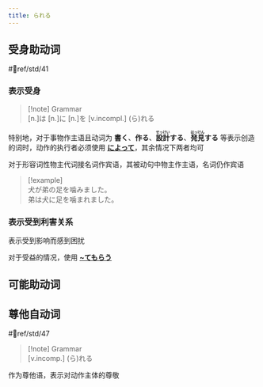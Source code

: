 ```yaml
---
title: られる
---
```

## 受身助动词

 #📖ref/std/41  

### 表示受身

> [!note] Grammar  
> [n.]は [n.]に [n.]を [v.incompl.] (ら)れる  

特别地，对于事物作主语且动词为 **書く**、**作る**、**<ruby>設<rt>せっ</rt>計<rt>けい</rt>する</ruby>**、**<ruby>発<rt>はっ</rt>見<rt>けん</rt>する</ruby>** 等表示创造的词时，动作的执行者必须使用 [**によって**](../9.sentence_pattern/よる.md#表示被动句动词主体)，其余情况下两者均可  

对于形容词性物主代词接名词作宾语，其被动句中物主作主语，名词仍作宾语  

> [!example]  
> 犬が弟の足を噛みました。  
> 弟は犬に足を噛まれました。  

### 表示受到利害关系

表示受到影响而感到困扰  

对于受益的情况，使用 [**~てもらう**](../6.subsidiary_verb/て+授受动词.md#表示动作的转移)  

## 可能助动词

## 尊他自动词

 #📖ref/std/47  

> [!note] Grammar  
> [v.incomp.] (ら)れる  

作为尊他语，表示对动作主体的尊敬  

